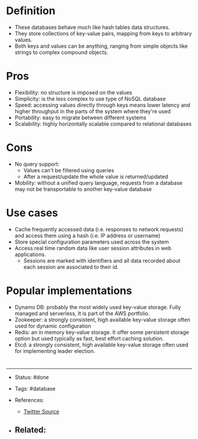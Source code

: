 # Definition
- These databases behave much like hash tables data structures. 
- They store collections of key-value pairs, mapping from keys to arbitrary values.
- Both keys and values can be anything, ranging from simple objects like strings to complex compound objects.


# Pros
- Flexibility: no structure is imposed on the values
- Simplicity: is the less complex to use type of NoSQL database
- Speed: accessing values directly through keys means lower latency and higher throughput in the parts of the system where they're used
- Portability: easy to migrate between different systems
- Scalability: highly horizontally scalable compared to relational databases

# Cons
- No query support: 
	- Values can't be filtered using queries
	- After a request/update the whole value is returned/updated
- Mobility: without a unified query language, requests from a database may not be transportable to another key-value database


# Use cases
- Cache frequently accessed data (i.e. responses to network requests) and access them using a hash (i.e. IP address or username)
- Store special configuration parameters used across the system
- Access real time random data like user session attributes in web applications. 
	- Sessions are marked with identifiers and all data recorded about each session are associated to their id.

# Popular implementations
- Dynamo DB:  probably the most widely used key-value storage. Fully managed and serverless, It is part of the AWS portfolio.
- Zookeeper: a strongly consistent, high available key-value storage often used for dynamic configuration
- Redis: an in memory key-value storage. It offer some persistent storage option but used typically as fast, best effort caching solution.
- Etcd: a strongly consistent, high available key-value storage often used for implementing leader election.



# 

---
- Status: #done

- Tags: #database 

- References:
	- [Twitter Source](https://twitter.com/Franc0Fernand0/status/1491454365147803649)

- Related:
	- 
